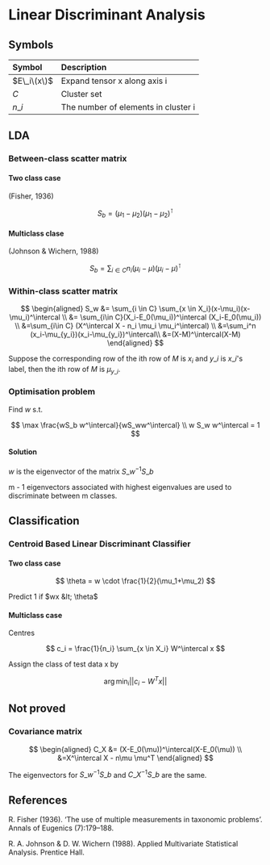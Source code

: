 # Linear Discriminant Analysis

## Symbols

| Symbol | Description |
| :--- | :--- |
| $E\_i\(x\)$ | Expand tensor x along axis i |
| $C$ | Cluster set |
| $n\_i$ | The number of elements in cluster i |

## LDA

### Between-class scatter matrix

#### Two class case

\(Fisher, 1936\)

$$
S_b = (\mu_1-\mu_2)(\mu_1-\mu_2)^\intercal
$$

#### Multiclass clase

\(Johnson & Wichern, 1988\)

$$
S_b=\sum_{i\in C}n_i(\mu_i - \mu)(\mu_i-\mu)^\intercal
$$

### Within-class scatter matrix

$$
\begin{aligned}
S_w &= \sum_{i \in C} \sum_{x \in X_i}(x-\mu_i)(x-\mu_i)^\intercal \\
&= \sum_{i\in C}(X_i-E_0(\mu_i))^\intercal (X_i-E_0(\mu_i)) \\
&=\sum_{i\in C} (X^\intercal X - n_i \mu_i \mu_i^\intercal) \\
&=\sum_i^n (x_i-\mu_{y_i})(x_i-\mu_{y_i})^\intercal\\
&=(X-M)^\intercal(X-M)
\end{aligned}
$$

Suppose the corresponding row of the ith row of $M$ is $x_i$ and $y\_i$ is $x\_i$'s label, then the ith row of $M$ is $\mu_{y\_i}$.

### Optimisation problem

Find $w$ s.t.

$$
\max \frac{wS_b w^\intercal}{wS_ww^\intercal} \\
w S_w w^\intercal = 1
$$

#### Solution

$w$ is the eigenvector of the matrix $S\_w^{-1} S\_b$

m - 1 eigenvectors associated with highest eigenvalues are used to discriminate between m classes.

## Classification

### Centroid Based Linear Discriminant Classifier

#### Two class case

$$
\theta = w \cdot \frac{1}{2}(\mu_1+\mu_2)
$$

Predict 1 if $wx &lt; \theta$

#### Multiclass case

Centres

$$
c_i = \frac{1}{n_i} \sum_{x \in X_i} W^\intercal x
$$

Assign the class of test data x by

$$
\arg\min_i ||c_i - W^T x||
$$

## Not proved

### Covariance matrix

$$
\begin{aligned}
C_X &= (X-E_0(\mu))^\intercal(X-E_0(\mu)) \\
&=X^\intercal X - n\mu \mu^T
\end{aligned}
$$

The eigenvectors for $S\_w^{-1}S\_b$ and $C\_X^{-1} S\_b$ are the same.

## References

R. Fisher \(1936\). ‘The use of multiple measurements in taxonomic problems’. Annals of Eugenics \(7\):179–188.

R. A. Johnson & D. W. Wichern \(1988\). Applied Multivariate Statistical Analysis. Prentice Hall.


